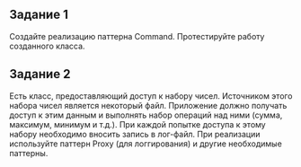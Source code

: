 ## Задание 1

Создайте реализацию паттерна Command. Протестируйте работу созданного класса.

## Задание 2

Есть класс, предоставляющий доступ к набору чисел.
Источником этого набора чисел является некоторый
файл. Приложение должно получать доступ к этим данным и
выполнять набор операций над ними (сумма, максимум,
минимум и т.д.). При каждой попытке доступа к этому
набору необходимо вносить запись в лог-файл. При реализации используйте паттерн Proxy (для логгирования)
и другие необходимые паттерны.
